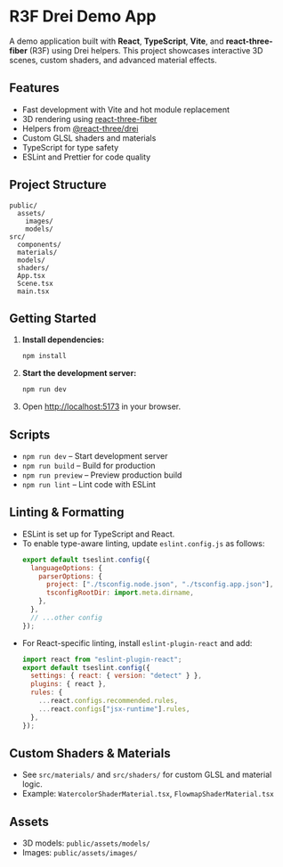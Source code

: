 # R3F Drei Demo App

A demo application built with **React**, **TypeScript**, **Vite**, and **react-three-fiber** (R3F) using Drei helpers. This project showcases interactive 3D scenes, custom shaders, and advanced material effects.

## Features

- Fast development with Vite and hot module replacement
- 3D rendering using [react-three-fiber](https://docs.pmnd.rs/react-three-fiber)
- Helpers from [@react-three/drei](https://github.com/pmndrs/drei)
- Custom GLSL shaders and materials
- TypeScript for type safety
- ESLint and Prettier for code quality

## Project Structure

```
public/
  assets/
    images/
    models/
src/
  components/
  materials/
  models/
  shaders/
  App.tsx
  Scene.tsx
  main.tsx
```

## Getting Started

1. **Install dependencies:**

   ```sh
   npm install
   ```

2. **Start the development server:**

   ```sh
   npm run dev
   ```

3. Open [http://localhost:5173](http://localhost:5173) in your browser.

## Scripts

- `npm run dev` – Start development server
- `npm run build` – Build for production
- `npm run preview` – Preview production build
- `npm run lint` – Lint code with ESLint

## Linting & Formatting

- ESLint is set up for TypeScript and React.
- To enable type-aware linting, update `eslint.config.js` as follows:
  ```js
  export default tseslint.config({
    languageOptions: {
      parserOptions: {
        project: ["./tsconfig.node.json", "./tsconfig.app.json"],
        tsconfigRootDir: import.meta.dirname,
      },
    },
    // ...other config
  });
  ```
- For React-specific linting, install `eslint-plugin-react` and add:
  ```js
  import react from "eslint-plugin-react";
  export default tseslint.config({
    settings: { react: { version: "detect" } },
    plugins: { react },
    rules: {
      ...react.configs.recommended.rules,
      ...react.configs["jsx-runtime"].rules,
    },
  });
  ```

## Custom Shaders & Materials

- See `src/materials/` and `src/shaders/` for custom GLSL and material logic.
- Example: `WatercolorShaderMaterial.tsx`, `FlowmapShaderMaterial.tsx`

## Assets

- 3D models: `public/assets/models/`
- Images: `public/assets/images/`
